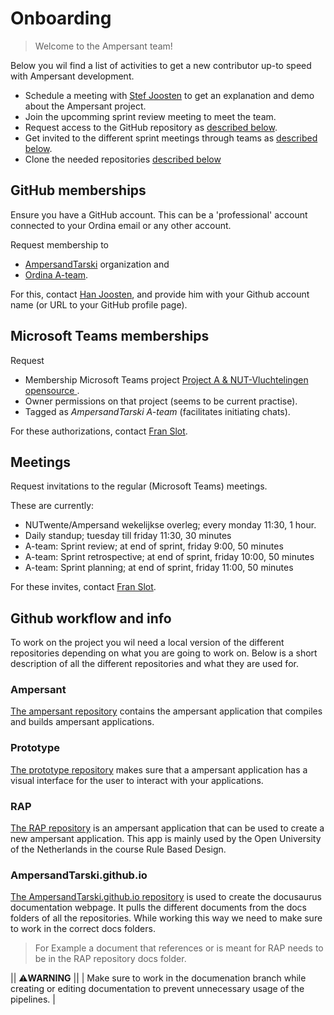 # Onboarding

>Welcome to the Ampersant team!

Below you wil find a list of activities to get a new contributor up-to speed with Ampersant development.

 - Schedule a meeting with [Stef Joosten](<mailto:Stef.Joosten@ordina.nl?subject=Request demo meeting&body=Hi Stef,>) to get an explanation and demo about the Ampersant project.
 - Join the upcomming sprint review meeting to meet the team.
 - Request access to the GitHub repository as [described below](#github-memberships). 
 - Get invited to the different sprint meetings through teams as [described below](#microsoft-teams-memberships).
 - Clone the needed repositories [described below](#github-workflow-and-info)

## GitHub memberships

Ensure you have a GitHub account. This can be a 'professional' account connected to your Ordina email or any other account.

Request membership to

- [AmpersandTarski](https://github.com/orgs/AmpersandTarski/people) organization and
- [Ordina A-team](https://github.com/orgs/AmpersandTarski/teams/ordina-a-team/members).

For this, contact [Han Joosten](<mailto:Han.Joosten@ordina.nl?subject=Request for github access>), and provide him with your Github account name (or URL to your GitHub profile page).

## Microsoft Teams memberships

Request

- Membership Microsoft Teams project [Project A & NUT-Vluchtelingen opensource
  ](https://teams.microsoft.com/l/team/19%3ayM9P1tFiWIADqDUbLDyX7ksB1Oavi04StkxyS6grh7A1%40thread.tacv2/conversations?groupId=09b86f1c-3ba6-411d-9b16-f0915eb2ed8a&tenantId=a254b169-0a6b-47f9-af4c-169704421c2e).
- Owner permissions on that project (seems to be current practise).
- Tagged as _AmpersandTarski A-team_ (facilitates initiating chats).

For these authorizations, contact [Fran Slot](<mailto:fran.slot@ordina.nl?subject=Request for A-team authorization>).

## Meetings

Request invitations to the regular (Microsoft Teams) meetings.

These are currently:

- NUTwente/Ampersand wekelijkse overleg; every monday 11:30, 1 hour.
- Daily standup; tuesday till friday 11:30, 30 minutes
- A-team: Sprint review; at end of sprint, friday 9:00, 50 minutes
- A-team: Sprint retrospective; at end of sprint, friday 10:00, 50 minutes
- A-team: Sprint planning; at end of sprint, friday 11:00, 50 minutes

For these invites, contact [Fran Slot](<mailto:fran.slot@ordina.nl?subject=Request for invitations of A-team meetings>).

## Github workflow and info

To work on the project you wil need a local version of the different repositories depending on what you are going to work on. Below is a short description of all the different repositories and what they are used for.

### Ampersant

[The ampersant repository](https://github.com/AmpersandTarski/Ampersand) contains the ampersant application that compiles and builds ampersant applications. 

### Prototype

[The prototype repository](https://github.com/AmpersandTarski/prototype) makes sure that a ampersant application has a visual interface for the user to interact with your applications.

### RAP

[The RAP repository](https://github.com/AmpersandTarski/RAP) is an ampersant application that can be used to create a new ampersant application. This app is mainly used by the Open University of the Netherlands in the course Rule Based Design.

### AmpersandTarski.github.io

[The AmpersandTarski.github.io repository](https://github.com/AmpersandTarski/AmpersandTarski.github.io) is used to create the docusaurus documentation webpage. It pulls the different documents from the docs folders of all the repositories. While working this way we need to make sure to work in the correct docs folders.
>For Example a document that references or is meant for RAP needs to be in the RAP repository docs folder.


|| ⚠️**WARNING** ||
| Make sure to work in the documenation branch while creating or editing documentation to prevent unnecessary usage of the pipelines. |
